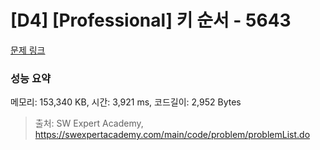 # [D4] [Professional] 키 순서 - 5643 

[문제 링크](https://swexpertacademy.com/main/code/problem/problemDetail.do?contestProbId=AWXQsLWKd5cDFAUo) 

### 성능 요약

메모리: 153,340 KB, 시간: 3,921 ms, 코드길이: 2,952 Bytes



> 출처: SW Expert Academy, https://swexpertacademy.com/main/code/problem/problemList.do